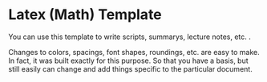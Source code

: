 # Latex (Math) Template

You can use this template to write scripts, summarys, lecture notes, etc. .

Changes to colors, spacings, font shapes, roundings, etc. are easy to make. In fact, it was built exactly for this purpose. So that you have a basis, but still easily can change and add things specific to the particular document.
